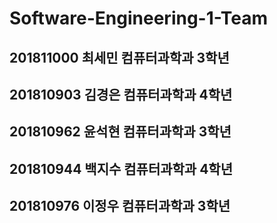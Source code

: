 # Software-Engineering-1-Team

## 201811000 최세민 컴퓨터과학과 3학년
## 201810903 김경은 컴퓨터과학과 4학년
## 201810962 윤석현 컴퓨터과학과 3학년
## 201810944 백지수 컴퓨터과학과 4학년
## 201810976 이정우 컴퓨터과학과 3학년
